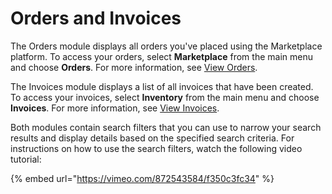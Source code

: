# Orders and Invoices

The Orders module displays all orders you've placed using the Marketplace platform. To access your orders, select **Marketplace** from the main menu and choose **Orders**. For more information, see [View Orders](view-orders.md).

The Invoices module displays a list of all invoices that have been created. To access your invoices,  select **Inventory** from the main menu and choose **Invoices**. For more information, see [View Invoices](view-invoices.md).

Both modules contain search filters that you can use to narrow your search results and display details based on the specified search criteria. For instructions on how to use the search filters, watch the following video tutorial:

{% embed url="https://vimeo.com/872543584/f350c3fc34" %}
